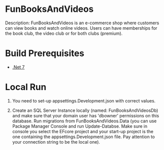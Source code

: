 # FunBooksAndVideos

Description:
FunBooksAndVideos is an e-commerce shop where customers can view books and watch online videos. Users
can have memberships for the book club, the video club or for both clubs (premium).

# Build Prerequisites

- [.Net 7](https://dotnet.microsoft.com/en-us/download/dotnet/7.0)

# Local Run
1. You need to set-up appsettings.Development.json with correct values.

2. Create an SQL Server Instance locally (named: FunBooksAndVideosDb) and make sure that your domain user has 'dbowner' permissions on this database. 
Run migrations from FunBooksAndVideos.Data (you can use Package Manager Console and run Update-Databse. Make sure in console you select the EFcore project and your start-up project is the one containing the appsettings.Development.json file. Pay attention to your connection string to be the local one).
     
